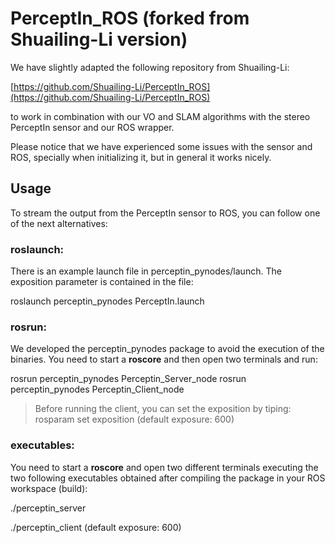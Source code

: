 # PerceptIn_ROS (forked from Shuailing-Li version) #

We have slightly adapted the following repository from Shuailing-Li:

[https://github.com/Shuailing-Li/PerceptIn_ROS](https://github.com/Shuailing-Li/PerceptIn_ROS) 

to work in combination with our VO and SLAM algorithms with the stereo PerceptIn sensor and our ROS wrapper. 

Please notice that we have experienced some issues with the sensor and ROS, specially when initializing it, but in general it works nicely.


## Usage 
To stream the output from the PerceptIn sensor to ROS, you can follow one of the next alternatives:

### roslaunch:
There is an example launch file in perceptin_pynodes/launch. The exposition parameter is contained in the file:

roslaunch perceptin_pynodes PerceptIn.launch

### rosrun:
We developed the perceptin_pynodes package to avoid the execution of the binaries. You need to start a **roscore** and then open two terminals and run:

rosrun perceptin_pynodes Perceptin_Server_node
rosrun perceptin_pynodes Perceptin_Client_node

>Before running the client, you can set the exposition by tiping:
>rosparam set exposition <exposure>  (default exposure: 600)

### executables:

You need to start a **roscore** and open two different terminals executing the two following executables obtained after compiling the package in your ROS workspace (build):

./perceptin_server

./perceptin_client <exposure>  (default exposure: 600)


